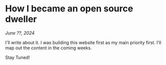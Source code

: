 # How I became an open source dweller
*June ??, 2024*

I'll write about it. I was building this website first as my main priority first. I'll map out the content in the coming weeks.

Stay Tuned!